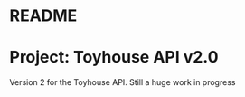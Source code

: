 # README

# Project: Toyhouse API v2.0

Version 2 for the Toyhouse API. Still a huge work in progress
